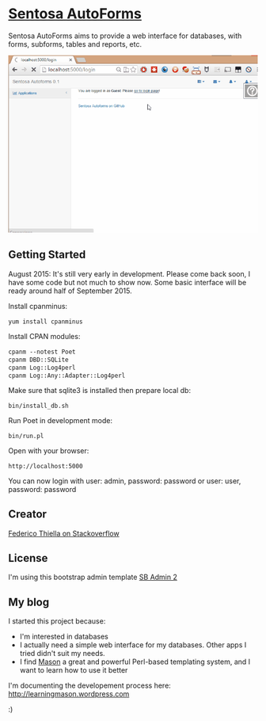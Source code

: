 # [Sentosa AutoForms](http://learningmason.wordpress.com/)

Sentosa AutoForms aims to provide a web interface for databases, with forms, subforms, tables and reports, etc.

![Sentosa Demo](https://raw.githubusercontent.com/fthiella/Sentosa/518976bc23023f955fc537ad48dfd325e01af40f/Sentosa.gif)

## Getting Started

August 2015: It's still very early in development. Please come back soon, I have some code but not much to show now. Some basic interface will be ready around half of September 2015.

Install cpanminus:

    yum install cpanminus

Install CPAN modules:

    cpanm --notest Poet
    cpanm DBD::SQLite
    cpanm Log::Log4perl
    cpanm Log::Any::Adapter::Log4perl

Make sure that sqlite3 is installed then prepare local db:

    bin/install_db.sh

Run Poet in development mode:

    bin/run.pl

Open with your browser:

    http://localhost:5000

You can now login with user: admin, password: password or user: user, password: password

## Creator

[Federico Thiella on Stackoverflow](http://stackoverflow.com/users/833073/fthiella)

## License

I'm using this bootstrap admin template [SB Admin 2](http://startbootstrap.com/template-overviews/sb-admin-2/)

## My blog

I started this project because:

* I'm interested in databases
* I actually need a simple web interface for my databases. Other apps I tried didn't suit my needs.
* I find [Mason](http://www.masonhq.com) a great and powerful Perl-based templating system, and I want to learn how to use it better

I'm documenting the developement process here:
http://learningmason.wordpress.com

:)
